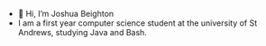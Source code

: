 - 👋 Hi, I’m Joshua Beighton
- I am a first year computer science student at the university of St Andrews, studying Java and Bash.
